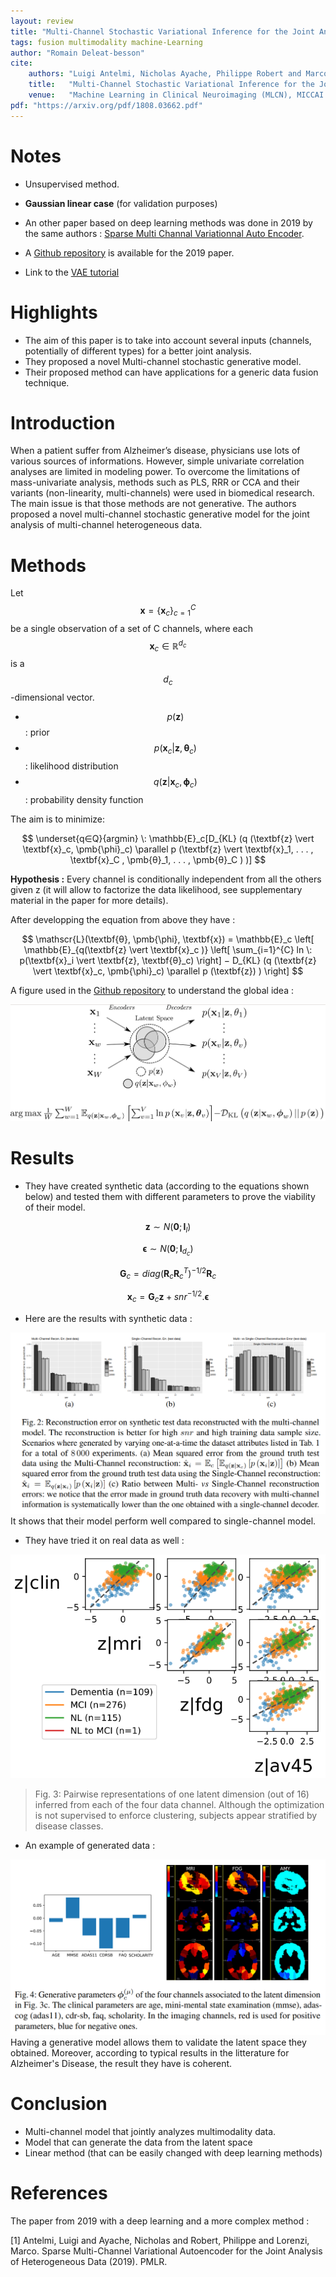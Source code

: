 ```yaml
---
layout: review
title: "Multi-Channel Stochastic Variational Inference for the Joint Analysis of Heterogeneous Biomedical Data in Alzheimer's Disease"
tags: fusion multimodality machine-Learning
author: "Romain Deleat-besson"
cite:
    authors: "Luigi Antelmi, Nicholas Ayache, Philippe Robert and Marco Lorenzi"
    title:   "Multi-Channel Stochastic Variational Inference for the Joint Analysis of Heterogeneous Biomedical Data in Alzheimer's Disease"
    venue:   "Machine Learning in Clinical Neuroimaging (MLCN), MICCAI Workshop 2018"
pdf: "https://arxiv.org/pdf/1808.03662.pdf"
---
```




# Notes

* Unsupervised method.
* **Gaussian linear case** (for validation purposes)
* An other paper based on deep learning methods was done in 2019 by the same authors : [Sparse Multi Channal Variationnal Auto Encoder](http://proceedings.mlr.press/v97/antelmi19a/antelmi19a.pdf).
* A [Github repository](https://gitlab.inria.fr/epione_ML/mcvae) is available  for the 2019 paper.

* Link to the [VAE tutorial](https://creatis-myriad.github.io/tutorials/2022-09-12-tutorial-vae.html) 


# Highlights

* The aim of this paper is to take into account several inputs (channels, potentially of different types) for a better joint analysis.
* They proposed a novel Multi-channel stochastic generative model.
* Their proposed method can have applications for a generic data fusion technique.


# Introduction

When a patient suffer from Alzheimer’s disease, physicians use lots of various sources of informations. However, simple univariate correlation analyses are limited in modeling power. To overcome the limitations of mass-univariate analysis, methods such as PLS, RRR or CCA and their variants (non-linearity, multi-channels) were used in biomedical research. The main issue is that those methods are not generative.
The authors proposed a novel multi-channel stochastic generative model for the joint analysis of multi-channel heterogeneous data.


# Methods

Let $$ \textbf{x}  = \{\textbf{x}_c\}_{c=1}^{C} $$ be a single observation of a set of C channels, where each $$ \textbf{x}_c ∈ \mathbb{R}^{d_c} $$ is a $$ d_c $$-dimensional vector.

* $$ p(\textbf{z}) $$ : prior
* $$ p(\textbf{x}_c \vert \textbf{z}, \pmb{θ}_c) $$ : likelihood distribution
* $$ q(\textbf{z} \vert \textbf{x}_c, \pmb{\phi}_c) $$ : probability density function

The aim is to minimize:

$$ \underset{q∈Q}{argmin} \: \mathbb{E}_c[D_{KL} (q (\textbf{z} \vert \textbf{x}_c, \pmb{\phi}_c) \parallel p (\textbf{z} \vert \textbf{x}_1, . . . , \textbf{x}_C , \pmb{θ}_1, . . . , \pmb{θ}_C ) )] $$

**Hypothesis :** Every channel is conditionally independent from all the others given z (it will allow to factorize the data likelihood, see supplementary material in the paper for more details). 

After developping the equation from above they have :

$$ \mathscr{L}(\textbf{θ}, \pmb{\phi}, \textbf{x}) = \mathbb{E}_c \left[ \mathbb{E}_{q(\textbf{z} \vert \textbf{x}_c )} \left[  \sum_{i=1}^{C} ln \: p(\textbf{x}_i \vert \textbf{z}, \textbf{θ}_c) \right] − D_{KL} (q (\textbf{z} \vert \textbf{x}_c, \pmb{\phi}_c) \parallel p (\textbf{z}) ) \right] $$


A figure used in the [Github repository](https://gitlab.inria.fr/epione_ML/mcvae) to understand the global idea :

![](/collections/images/MCSVI/Multi_Latent_Space.jpg)


# Results

* They have created synthetic data (according to the equations shown below) and tested them with different parameters to prove the viability of their model.

$$ \textbf{z} ∼ N (\textbf{0}; \textbf{I}_l) $$

$$ \textbf{ϵ} ∼ N (\textbf{0}; \textbf{I}_{d_c} ) $$

$$ \textbf{G}_c = diag (\textbf{R}_c \textbf{R}_c{^T} ){^{-1/2}}\textbf{R}_c $$

$$ \textbf{x}_c = \textbf{G}_c \textbf{z} + snr{^{−1/2}}.\textbf{ϵ} $$

* Here are the results with synthetic data :

![](/collections/images/MCSVI/results_part_1.jpg)
It shows that their model perform well compared to single-channel model.


* They have tried it on real data as well :

![](/collections/images/MCSVI/results_part_2.jpg)

> Fig. 3: Pairwise representations of one latent dimension (out of 16) inferred from each of the four data channel. Although the optimization is not supervised to enforce clustering, subjects appear stratified by disease classes.


* An example of generated data :

![](/collections/images/MCSVI/results_part_3.jpg)
Having a generative model allows them to validate the latent space they obtained.
Moreover, according to typical results in the litterature for Alzheimer's Disease, the result they have is coherent.


# Conclusion

* Multi-channel model that jointly analyzes multimodality data.
* Model that can generate the data from the latent space
* Linear method (that can be easily changed with deep learning methods)


# References

The paper from 2019 with a deep learning and a more complex method :

[1] Antelmi, Luigi and Ayache, Nicholas and Robert, Philippe and Lorenzi, Marco. Sparse Multi-Channel Variational Autoencoder for the Joint Analysis of Heterogeneous Data (2019). PMLR. 



